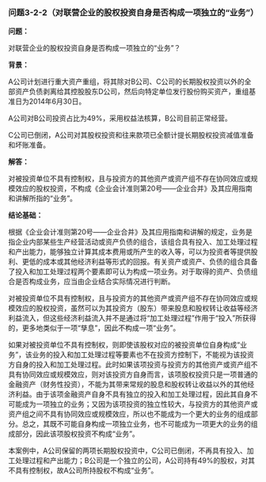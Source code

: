 ### 问题3-2-2（对联营企业的股权投资自身是否构成一项独立的“业务”）

**问题：**

对联营企业的股权投资自身是否构成一项独立的“业务”？

**背景：**

A公司计划进行重大资产重组，将其除对B公司、C公司的长期股权投资以外的全部资产负债剥离给其控股股东D公司，然后向特定单位发行股份购买资产，重组基准日为2014年6月30日。

A公司对B公司投资占比为49%，采用权益法核算，B公司目前正常经营。

C公司已倒闭，A公司对其股权投资和往来款项已全额计提长期股权投资减值准备和坏账准备。

**解答：**

对被投资单位不具有控制权，且与投资方的其他资产或资产组不存在协同效应或规模效应的股权投资，不构成《企业会计准则第20号——企业合并》及其应用指南和讲解所指的“业务”。

**结论基础：**

根据《企业会计准则第20号——企业合并》及其应用指南和讲解的规定，业务是指企业内部某些生产经营活动或资产负债的组合，该组合具有投入、加工处理过程和产出能力，能够独立计算其成本费用或所产生的收入等，可以为投资者等提供股利、更低的成本或其他经济利益等形式的回报。有关资产或资产、负债的组合具备了投入和加工处理过程两个要素即可认为构成一项业务。对于取得的资产、负债组合是否构成业务，应当由企业结合实际情况进行判断。

对被投资单位不具有控制权，且与投资方的其他资产或资产组不存在协同效应或规模效应的股权投资，虽然可以为其投资方（股东）带来股息和股权转让收益等经济利益流入，但这些经济利益流入并不是通过将“加工处理过程”作用于“投入”所获得的，更多地类似于一项“孳息”，因此不构成一项“业务”。

如果对被投资单位不具有控制权，则即使该股权对应的被投资单位自身构成“业务”，该业务的投入和加工处理过程等要素也不在投资方控制下，不能视为该投资方自身的投入和加工处理过程。此时如果该项投资与投资方的其他资产或资产组不具有协同效应或规模效应，则对该投资方自身而言，该项股权投资只是一项普通的金融资产（财务性投资），不能为其带来常规的股息和股权转让收益以外的其他经济利益。由于该项金融资产自身不具有独立的投入和加工处理过程，因此其自身不可能成为一项独立的业务；又因为该项投资的独立性较大，与投资方的其他资产或资产组之间不具有协同效应或规模效应，所以也不能成为一个更大的业务的组成部分。总之，其既不可能自身构成一项独立业务，也不可能成为一项更大的业务的组成部分，因此该项股权投资不构成“业务”。

本案例中，A公司保留的两项长期股权投资中，C公司已倒闭，不再具有投入、加工处理过程和产出能力；B公司是一个独立的公司，A公司持有49%的股权，对其不具有控制权，故A公司所持股权不构成“业务”。